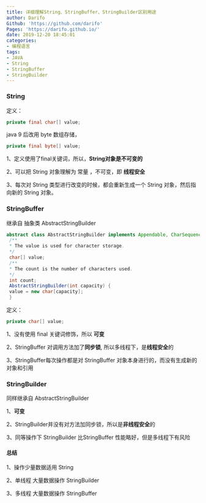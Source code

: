```yaml
---
title: 详细理解String、StringBuffer、StringBuilder区别用途
author: Darifo
Github: 'https://github.com/darifo'
Pages: 'https://darifo.github.io/'
date: 2019-12-20 18:45:01
categories:
- 编程语言
tags:
- JAVA
- String
- StringBuffer
- StringBuilder
---
```



### String

定义：

```java
private final char[] value;
```

java 9 后改用 byte 数组存储，

```java
private final byte[] value;
```

1、定义使用了final关键词，所以，**String对象是不可变的**

2、可以把 String 对象理解为 常量 ，不可变，即 **线程安全**

3、每次对 String 类型进行改变的时候，都会重新生成一个 String 对象，然后指向新的 String 对象。


### StringBuffer

继承自 抽象类 AbstractStringBuilder 

```java
abstract class AbstractStringBuilder implements Appendable, CharSequence {
 /**
 * The value is used for character storage.
 */
 char[] value;
 /**
 * The count is the number of characters used.
 */
 int count;
 AbstractStringBuilder(int capacity) {
 value = new char[capacity];
 }
 ```

定义：

```java
private char[] value;
```

1、没有使用 final 关键词修饰，所以 **可变**

2、StringBuffer 对调用方法加了**同步锁**, 所以多线程下，是**线程安全**的

3、StringBuffer每次操作都是对 StringBuffer 对象本身进行的，而没有生成新的对象和引用


### StringBuilder

同样继承自 AbstractStringBuilder

1、**可变**

2、StringBuilder并没有对方法加同步锁，所以是**非线程安全**的

3、同等操作下 StringBuilder 比StringBuffer 性能略好，但是多线程下有风险



#### 总结

1、操作少量数据适用 String

2、单线程 大量数据操作 StringBuilder

3、多线程 大量数据操作 StringBuffer

